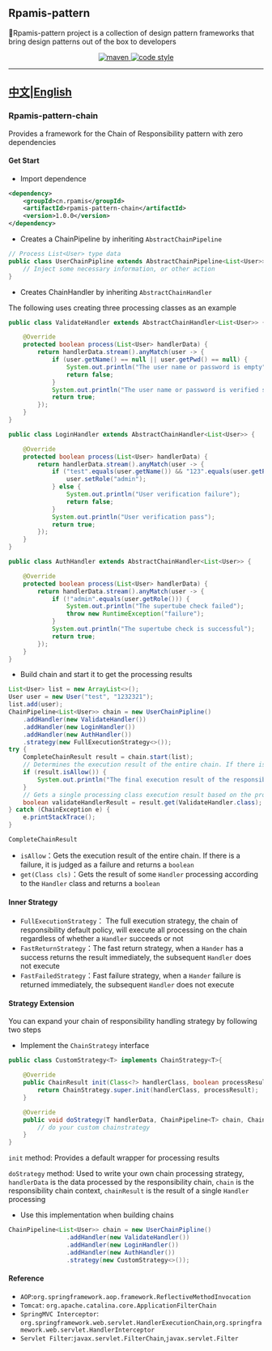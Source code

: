 ## Rpamis-pattern

🌱Rpamis-pattern project is a collection of design pattern frameworks that bring design patterns out of the box to developers

<p align="center">
  <a href="https://central.sonatype.com/artifact/cn.rpamis/rpamis-pattern-chain/1.0.0">
    <img alt="maven" src="https://img.shields.io/maven-central/v/cn.rpamis/rpamis-pattern-chain?style=flat-square">
  </a>

  <a href="https://www.apache.org/licenses/LICENSE-2.0">
    <img alt="code style" src="https://img.shields.io/badge/license-Apache%202-4EB1BA.svg?style=flat-square">
  </a>
</p>

-------------------------------------------------------------------------------
[**中文**](README.md)|[**English**](README-EN.md)
-------------------------------------------------------------------------------
### Rpamis-pattern-chain

Provides a framework for the Chain of Responsibility pattern with zero dependencies

#### Get Start

- Import dependence

```xml
<dependency>
    <groupId>cn.rpamis</groupId>
    <artifactId>rpamis-pattern-chain</artifactId>
    <version>1.0.0</version>
</dependency>
```

- Creates a ChainPipeline by inheriting `AbstractChainPipeline`

```java
// Process List<User> type data
public class UserChainPipline extends AbstractChainPipeline<List<User>> {
    // Inject some necessary information, or other action
}
```

- Creates ChainHandler by inheriting `AbstractChainHandler`

The following uses creating three processing classes as an example

```java
public class ValidateHandler extends AbstractChainHandler<List<User>> {

    @Override
    protected boolean process(List<User> handlerData) {
        return handlerData.stream().anyMatch(user -> {
            if (user.getName() == null || user.getPwd() == null) {
                System.out.println("The user name or password is empty");
                return false;
            }
            System.out.println("The user name or password is verified successfully");
            return true;
        });
    }
}
```

```java
public class LoginHandler extends AbstractChainHandler<List<User>> {

    @Override
    protected boolean process(List<User> handlerData) {
        return handlerData.stream().anyMatch(user -> {
            if ("test".equals(user.getName()) && "123".equals(user.getPwd())) {
                user.setRole("admin");
            } else {
                System.out.println("User verification failure");
                return false;
            }
            System.out.println("User verification pass");
            return true;
        });
    }
}
```

```java
public class AuthHandler extends AbstractChainHandler<List<User>> {

    @Override
    protected boolean process(List<User> handlerData) {
        return handlerData.stream().anyMatch(user -> {
            if (!"admin".equals(user.getRole())) {
                System.out.println("The supertube check failed");
                throw new RuntimeException("failure");
            }
            System.out.println("The supertube check is successful");
            return true;
        });
    }
}
```

- Build chain and start it to get the processing results

```java
List<User> list = new ArrayList<>();
User user = new User("test", "1232321");
list.add(user);
ChainPipeline<List<User>> chain = new UserChainPipline()
    .addHandler(new ValidateHandler())
    .addHandler(new LoginHandler())
    .addHandler(new AuthHandler())
    .strategy(new FullExecutionStrategy<>());
try {
    CompleteChainResult result = chain.start(list);
    // Determines the execution result of the entire chain. If there is one failure by default, it is judged as a failure
    if (result.isAllow()) {
        System.out.println("The final execution result of the responsibility chain is" + result.isAllow());
    }
    // Gets a single processing class execution result based on the processing class
    boolean validateHandlerResult = result.get(ValidateHandler.class);
} catch (ChainException e) {
    e.printStackTrace();
}
```

`CompleteChainResult`

- `isAllow`：Gets the execution result of the entire chain. If there is a failure, it is judged as a failure and returns a `boolean`
- `get(Class cls)`：Gets the result of some `Handler` processing according to the `Handler` class and returns a `boolean`

#### Inner Strategy

- `FullExecutionStrategy`： The full execution strategy, the chain of responsibility default policy, will execute all processing on the chain regardless of whether a `Handler` succeeds or not
- `FastReturnStrategy`：The fast return strategy, when a `Hander` has a success returns the result immediately, the subsequent `Handler` does not execute
- `FastFailedStrategy`：Fast failure strategy, when a `Hander` failure is returned immediately, the subsequent `Handler` does not execute

#### Strategy Extension

You can expand your chain of responsibility handling strategy by following two steps

- Implement the `ChainStrategy` interface

```java
public class CustomStrategy<T> implements ChainStrategy<T>{

    @Override
    public ChainResult init(Class<?> handlerClass, boolean processResult) {
        return ChainStrategy.super.init(handlerClass, processResult);
    }

    @Override
    public void doStrategy(T handlerData, ChainPipeline<T> chain, ChainResult chainResult) throws IOException, ChainException {
        // do your custom chainstrategy
    }
}
```

`init` method: Provides a default wrapper for processing results

`doStrategy` method: Used to write your own chain processing strategy, `handlerData` is the data processed by the responsibility chain, `chain` is the responsibility chain context, `chainResult` is the result of a single `Handler` processing

- Use this implementation when building chains

```java
ChainPipeline<List<User>> chain = new UserChainPipline()
                .addHandler(new ValidateHandler())
                .addHandler(new LoginHandler())
                .addHandler(new AuthHandler())
                .strategy(new CustomStrategy<>());
```

#### Reference

- `AOP`:`org.springframework.aop.framework.ReflectiveMethodInvocation` 
- `Tomcat`: `org.apache.catalina.core.ApplicationFilterChain`
- `SpringMVC Interceptor`: `org.springframework.web.servlet.HandlerExecutionChain`,`org.springframework.web.servlet.HandlerInterceptor`
- `Servlet Filter`:`javax.servlet.FilterChain`,`javax.servlet.Filter`
